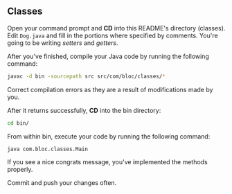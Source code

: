 ## Classes

Open your command prompt and **CD** into this README's directory (classes). Edit `Dog.java` and fill in the portions where specified by comments. You're going to be writing _setters_ and _getters_.

After you've finished, compile your Java code by running the following command:

``` bash
javac -d bin -sourcepath src src/com/bloc/classes/*
```

Correct compilation errors as they are a result of modifications made by you.

After it returns successfully, **CD** into the bin directory:

``` bash
cd bin/
```

From within bin, execute your code by running the following command:

``` bash
java com.bloc.classes.Main
```

If you see a nice congrats message, you've implemented the methods properly.

Commit and push your changes often.